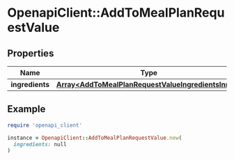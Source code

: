 # OpenapiClient::AddToMealPlanRequestValue

## Properties

| Name | Type | Description | Notes |
| ---- | ---- | ----------- | ----- |
| **ingredients** | [**Array&lt;AddToMealPlanRequestValueIngredientsInner&gt;**](AddToMealPlanRequestValueIngredientsInner.md) |  |  |

## Example

```ruby
require 'openapi_client'

instance = OpenapiClient::AddToMealPlanRequestValue.new(
  ingredients: null
)
```

